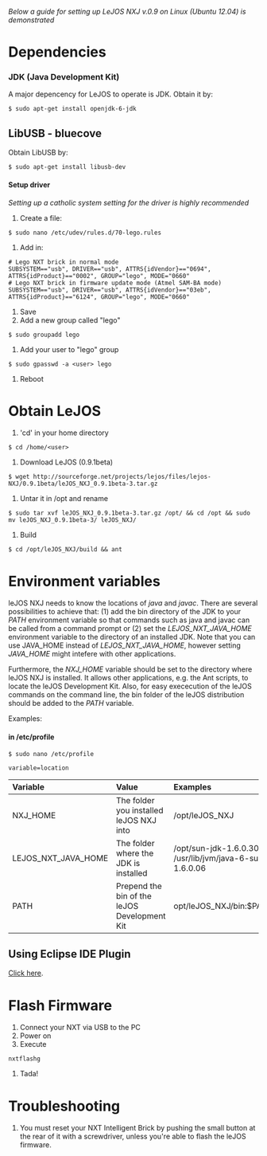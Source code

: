 _Below a guide for setting up LeJOS NXJ v.0.9 on Linux (Ubuntu 12.04) is demonstrated_

# Dependencies #

### JDK (Java Development Kit) ###
A major depencency for LeJOS to operate is JDK. Obtain it by:
```
$ sudo apt-get install openjdk-6-jdk
```

## LibUSB - bluecove ##

Obtain LibUSB by:
```
$ sudo apt-get install libusb-dev
```

#### Setup driver ####

_Setting up a catholic system setting for the driver is highly recommended_

  1. Create a file:
```
$ sudo nano /etc/udev/rules.d/70-lego.rules
```
  1. Add in:
```
# Lego NXT brick in normal mode
SUBSYSTEM=="usb", DRIVER=="usb", ATTRS{idVendor}=="0694", ATTRS{idProduct}=="0002", GROUP="lego", MODE="0660"
# Lego NXT brick in firmware update mode (Atmel SAM-BA mode)
SUBSYSTEM=="usb", DRIVER=="usb", ATTRS{idVendor}=="03eb", ATTRS{idProduct}=="6124", GROUP="lego", MODE="0660"
```
  1. Save
  1. Add a new group called "lego"
```
$ sudo groupadd lego
```
  1. Add your user to "lego" group
```
$ sudo gpasswd -a <user> lego
```
  1. Reboot

# Obtain LeJOS #

  1. 'cd' in your home directory
```
$ cd /home/<user>
```
  1. Download LeJOS (0.9.1beta)
```
$ wget http://sourceforge.net/projects/lejos/files/lejos-NXJ/0.9.1beta/leJOS_NXJ_0.9.1beta-3.tar.gz 
```
  1. Untar it in /opt and rename
```
$ sudo tar xvf leJOS_NXJ_0.9.1beta-3.tar.gz /opt/ && cd /opt && sudo mv leJOS_NXJ_0.9.1beta-3/ leJOS_NXJ/
```
  1. Build
```
$ cd /opt/leJOS_NXJ/build && ant
```

# Environment variables #

leJOS NXJ needs to know the locations of _java_ and _javac_. There are several possibilities to achieve that: (1) add the bin directory of the JDK to your _PATH_ environment variable so that commands such as java and javac can be called from a command prompt or (2) set the _LEJOS\_NXT\_JAVA\_HOME_ environment variable to the directory of an installed JDK. Note that you can use JAVA\_HOME instead of _LEJOS\_NXT\_JAVA\_HOME_, however setting _JAVA\_HOME_ might intefere with other applications.

Furthermore, the _NXJ\_HOME_ variable should be set to the directory where leJOS NXJ is installed. It allows other applications, e.g. the Ant scripts, to locate the leJOS Development Kit. Also, for easy exececution of the leJOS commands on the command line, the bin folder of the leJOS distribution should be added to the _PATH_ variable.

Examples:
#### in /etc/profile ####
```
$ sudo nano /etc/profile
```
```
variable=location
```

|Variable | Value | Examples |
|:--------|:------|:---------|
|NXJ\_HOME | The folder you installed leJOS NXJ into | /opt/leJOS\_NXJ |
|LEJOS\_NXT\_JAVA\_HOME | The folder where the JDK is installed | /opt/sun-jdk-1.6.0.30 _or_ /usr/lib/jvm/java-6-sun-1.6.0.06 |
|PATH     | Prepend the bin of the leJOS Development Kit | opt/leJOS\_NXJ/bin:$PATH |

## Using Eclipse IDE Plugin ##
[Click here](http://lejos.sourceforge.net/nxt/nxj/tutorial/Preliminaries/UsingEclipse.htm).

# Flash Firmware #

  1. Connect your NXT via USB to the PC
  1. Power on
  1. Execute
```
nxtflashg
```
  1. Tada!

# Troubleshooting #

  1. You must reset your NXT Intelligent Brick by pushing the small button at the rear of it with a screwdriver, unless you're able to flash the leJOS firmware.